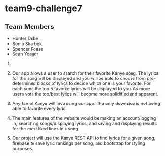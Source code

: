 # team9-challenge7

## Team Members

* Hunter Dube
* Sonia Skarbek
* Spencer Pease
* Sean Yeager

1. 
  1. Our app allows a user to search for their favorite Kanye song. The lyrics for the song will be displayed and you will be able to choose from pre-determined blocks of lyrics to decide which one is your favorite. For each song the top 5 favorite lyrics will be displayed to you. As more users vote the top/best lyrics will become more solidified and apparent.
  
  2. Any fan of Kanye will love using our app. The only downside is not being able to favorite every lyric!

  3. The main features of the website would be making an account/logging in, searching songs/displaying lyrics, and saving and displaying results for the most liked lines in a song.

2. Our project will use the Kanye REST API to find lyrics for a given song, firebase to save lyric rankings per song, and bootstrap for styling purposes.
